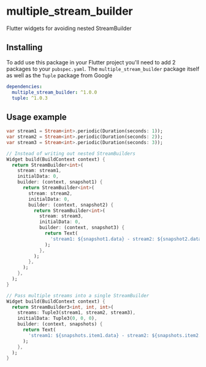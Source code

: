 # multiple_stream_builder

Flutter widgets for avoiding nested StreamBuilder

## Installing
To add use this package in your Flutter project you'll need to add 2 packages to your `pubspec.yaml`.
The `multiple_stream_builder` package itself as well as the `Tuple` package from Google
```yml
dependencies:
  multiple_stream_builder: ^1.0.0
  tuple: ^1.0.3
```

## Usage example

```dart
var stream1 = Stream<int>.periodic(Duration(seconds: 1));
var stream2 = Stream<int>.periodic(Duration(seconds: 2));
var stream3 = Stream<int>.periodic(Duration(seconds: 3));

// Instead of writing out nested StreamBuilders
Widget build(BuildContext context) {
  return StreamBuilder<int>(
    stream: stream1,
    initialData: 0,
    builder: (context, snapshot1) {
      return StreamBuilder<int>(
        stream: stream2,
        initialData: 0,
        builder: (context, snapshot2) {
          return StreamBuilder<int>(
            stream: stream3,
            initialData: 0,
            builder: (context, snapshot3) {
              return Text(
                'stream1: ${snapshot1.data} - stream2: ${snapshot2.data} - stream3: ${snapshot3.data}',
              );
            },
          );
        },
      );
    },
  );
}

// Pass multiple streams into a single StreamBuilder
Widget build(BuildContext context) {
  return StreamBuilder3<int, int, int>(
    streams: Tuple3(stream1, stream2, stream3),
    initialData: Tuple3(0, 0, 0),
    builder: (context, snapshots) {
      return Text(
        'stream1: ${snapshots.item1.data} - stream2: ${snapshots.item2.data} - stream3: ${snapshots.item3.data}',
      );
    },
  );
}
```